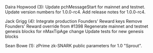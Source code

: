 Daira Hopwood (3):
      Update pchMessageStart for mainnet and testnet.
      Update version numbers for 1.0.0-rc4.
      Add release notes for 1.0.0-rc4.

Jack Grigg (4):
      Integrate production Founders' Reward keys
      Remove Founders' Reward override from #1398
      Regenerate mainnet and testnet genesis blocks for nMaxTipAge change
      Update tests for new genesis blocks

Sean Bowe (1):
      zPrime zk-SNARK public parameters for 1.0 "Sprout".

